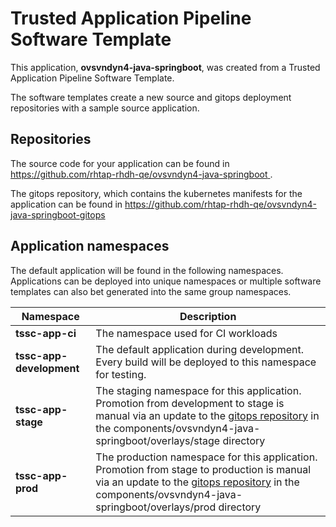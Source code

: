 # Trusted Application Pipeline Software Template

This application, **ovsvndyn4-java-springboot**, was created from a Trusted Application Pipeline Software Template.

The software templates create a new source and gitops deployment repositories with a sample source application. 

## Repositories

The source code for your application can be found in [https://github.com/rhtap-rhdh-qe/ovsvndyn4-java-springboot ](https://github.com/rhtap-rhdh-qe/ovsvndyn4-java-springboot ).
 
The gitops repository, which contains the kubernetes manifests for the application can be found in 
[https://github.com/rhtap-rhdh-qe/ovsvndyn4-java-springboot-gitops ](https://github.com/rhtap-rhdh-qe/ovsvndyn4-java-springboot-gitops ) 

## Application namespaces 

The default application will be found in the following namespaces. Applications can be deployed into unique namespaces or multiple software templates can also bet generated into the same group namespaces.  

|  Namespace   |  Description   |  
| -------- | -------- |
| **tssc-app-ci** | The namespace used for CI workloads |
| **tssc-app-development** | The default application during development. Every build will be deployed to this namespace for testing. |
| **tssc-app-stage** | The staging namespace for this application. Promotion from development to stage is manual via an update to the [gitops repository](https://github.com/rhtap-rhdh-qe/ovsvndyn4-java-springboot-gitops ) in the components/ovsvndyn4-java-springboot/overlays/stage directory |
| **tssc-app-prod** | The production namespace for this application. Promotion from stage to production is manual via an update to the [gitops repository](https://github.com/rhtap-rhdh-qe/ovsvndyn4-java-springboot-gitops ) in the components/ovsvndyn4-java-springboot/overlays/prod directory |